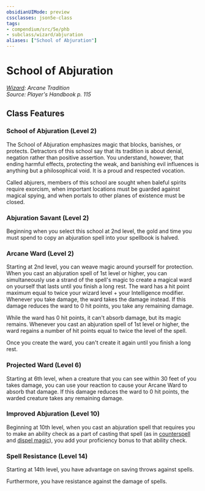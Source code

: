 ```yaml
---
obsidianUIMode: preview
cssclasses: json5e-class
tags:
- compendium/src/5e/phb
- subclass/wizard/abjuration
aliases: ["School of Abjuration"]
---
```

# School of Abjuration
*[Wizard](3-Mechanics/CLI/classes/wizard.md): Arcane Tradition*  
*Source: Player's Handbook p. 115*  


## Class Features

### School of Abjuration (Level 2)

The School of Abjuration emphasizes magic that blocks, banishes, or protects. Detractors of this school say that its tradition is about denial, negation rather than positive assertion. You understand, however, that ending harmful effects, protecting the weak, and banishing evil influences is anything but a philosophical void. It is a proud and respected vocation.

Called abjurers, members of this school are sought when baleful spirits require exorcism, when important locations must be guarded against magical spying, and when portals to other planes of existence must be closed.

### Abjuration Savant (Level 2)

Beginning when you select this school at 2nd level, the gold and time you must spend to copy an abjuration spell into your spellbook is halved.

### Arcane Ward (Level 2)

Starting at 2nd level, you can weave magic around yourself for protection. When you cast an abjuration spell of 1st level or higher, you can simultaneously use a strand of the spell's magic to create a magical ward on yourself that lasts until you finish a long rest. The ward has a hit point maximum equal to twice your wizard level + your Intelligence modifier. Whenever you take damage, the ward takes the damage instead. If this damage reduces the ward to 0 hit points, you take any remaining damage.

While the ward has 0 hit points, it can't absorb damage, but its magic remains. Whenever you cast an abjuration spell of 1st level or higher, the ward regains a number of hit points equal to twice the level of the spell.

Once you create the ward, you can't create it again until you finish a long rest.

### Projected Ward (Level 6)

Starting at 6th level, when a creature that you can see within 30 feet of you takes damage, you can use your reaction to cause your Arcane Ward to absorb that damage. If this damage reduces the ward to 0 hit points, the warded creature takes any remaining damage.

### Improved Abjuration (Level 10)

Beginning at 10th level, when you cast an abjuration spell that requires you to make an ability check as a part of casting that spell (as in [counterspell](/3-Mechanics/CLI/spells/counterspell.md) and [dispel magic](/3-Mechanics/CLI/spells/dispel-magic.md)), you add your proficiency bonus to that ability check.

### Spell Resistance (Level 14)

Starting at 14th level, you have advantage on saving throws against spells.

Furthermore, you have resistance against the damage of spells.